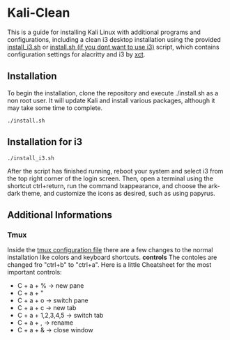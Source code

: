 # Kali-Clean

This is a guide for installing Kali Linux with additional programs and configurations, including a clean i3 desktop installation using the provided [install_i3.sh](../main/install_i3.sh) or [install.sh (if you dont want to use i3)](../main/install.sh) script, which contains configuration settings for alacritty and i3 by [xct](https://github.com/xct). 

## Installation
To begin the installation, clone the repository and execute ./install.sh as a non root user. It will update Kali and install various packages, although it may take some time to complete.

```
./install.sh
```

## Installation for i3

```
./install_i3.sh
```


After the script has finished running, reboot your system and select i3 from the top right corner of the login screen. Then, open a terminal using the shortcut ctrl+return, run the command lxappearance, and choose the ark-dark theme, and customize the icons as desired, such as using papyrus.

## Additional Informations
### Tmux
Inside the [tmux configuration file](../main/.config/tmux/.tmux.conf) there are a few changes to the normal installation like colors and keyboard shortcuts.
**controls**
The contoles are changed fro "ctrl+b" to "ctrl+a".
Here is a little Cheatsheet for the most important controls:
- C + a + % -> new pane
- C + a + "
- C + a + o -> switch pane
- C + a + c -> new tab 
- C + a + 1,2,3,4,5 -> switch tab
- C + a + , -> rename
- C + a + & -> close window
